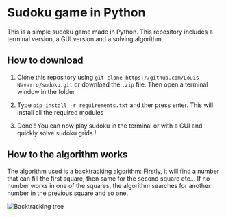 Sudoku game in Python
=====================

This is a simple sudoku game made in Python. This repository includes a terminal version, a GUI version and a solving algorithm.

## How to download

1. Clone this repository using `git clone https://github.com/Louis-Navarro/sudoku.git` or download the `.zip` file. Then open a terminal window in the folder

2. Type `pip install -r requirements.txt` and ther press enter. This will install all the required modules

3. Done ! You can now play sudoku in the terminal or with a GUI and quickly solve sudoku grids !


## How to the algorithm works

The algorithm used is a backtracking algorithm:
Firstly, it will find a number that can fill the first square, then same for the second square etc...
If no number works in one of the squares, the algorithm searches for another number in the previous square and so one.

![Backtracking tree](https://camo.githubusercontent.com/3683f568b4f63fa8a90276a03de022f09fcb16d4/687474703a2f2f692e696d6775722e636f6d2f4b644572434f552e676966)
